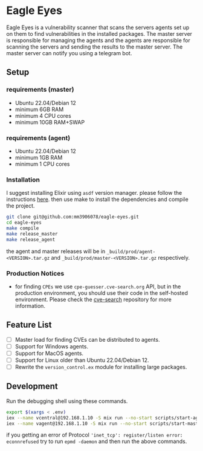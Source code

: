 # Eagle Eyes

Eagle Eyes is a vulnerability scanner that scans the servers agents set up on them to find vulnerabilities in the installed packages. The master server is responsible for managing the agents and the agents are responsible for scanning the servers and sending the results to the master server. The master server can notify you using a telegram bot.

## Setup

### requirements (master)

- Ubuntu 22.04/Debian 12
- minimum 6GB RAM
- minimum 4 CPU cores
- minimum 10GB RAM+SWAP

### requirements (agent)

- Ubuntu 22.04/Debian 12
- minimum 1GB RAM
- minimum 1 CPU cores

### Installation

I suggest installing Elixir using `asdf` version manager. please follow the instructions [here](https://medium.com/@prathmeshchavan8652/installing-elixir-and-erlang-using-asdf-in-ubuntu-df1aac56b7a7). then use make to install the dependencies and compile the project.

```bash
git clone git@github.com:mm3906078/eagle-eyes.git
cd eagle-eyes
make compile
make release_master
make release_agent
```

the agent and master releases will be in `_build/prod/agent-<VERSION>.tar.gz` and `_build/prod/master-<VERSION>.tar.gz` respectively.

### Production Notices

- for finding `CPEs` we use `cpe-guesser.cve-search.org` API, but in the production environment, you should use their code in the self-hosted environment. Please check the [cve-search](https://github.com/cve-search/cpe-guesser) repository for more information.

## Feature List

- [ ] Master load for finding CVEs can be distributed to agents.
- [ ] Support for Windows agents.
- [ ] Support for MacOS agents.
- [ ] Support for Linux older than Ubuntu 22.04/Debian 12.
- [ ] Rewrite the `version_control.ex` module for installing large packages.

## Development

Run the debugging shell using these commands.

```bash
export $(xargs < .env)
iex --name vcentral@192.168.1.10 -S mix run --no-start scripts/start-agent.exs
iex --name vagent@192.168.1.10 -S mix run --no-start scripts/start-master.exs
```

if you getting an error of Protocol `'inet_tcp': register/listen error: econnrefused` try to run `epmd -daemon` and then run the above commands.
